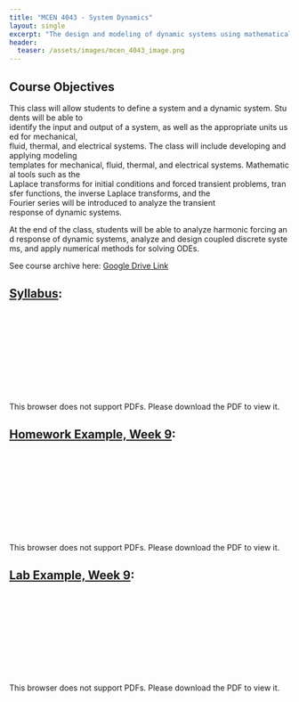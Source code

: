 ```yaml
---
title: "MCEN 4043 - System Dynamics"
layout: single
excerpt: "The design and modeling of dynamic systems using mathematical tools."
header:
  teaser: /assets/images/mcen_4043_image.png
---
```


## Course Objectives 

This class will allow students to define a system and a dynamic system. Students will be able to 
identify the input and output of a system, as well as the appropriate units used for mechanical, 
fluid, thermal, and electrical systems. The class will include developing and applying modeling 
templates for mechanical, fluid, thermal, and electrical systems. Mathematical tools such as the 
Laplace transforms for initial conditions and forced transient problems, transfer functions, the 
inverse Laplace transforms, and the Fourier series will be introduced to analyze the transient 
response of dynamic systems. 


At the end of the class, students will be able to analyze harmonic forcing and response of dynamic systems, analyze and design coupled discrete systems, and apply numerical methods for solving ODEs.

See course archive here: [Google Drive Link](https://drive.google.com/drive/folders/0Bx-cli2KeHSBRVBRTkwyaEpIcUE?resourcekey=0-hgoplL_Okyl9peVD6Hvakw&usp=drive_link)


## [Syllabus](/assets/pdfs/mcen_4043_Syllabus.pdf):
<object data="/assets/pdfs/mcen_4043_Syllabus.pdf" type="application/pdf" width="700px" height="1000px">
    <embed src="/assets/pdfs/mcen_4043_Syllabus.pdf">
        <p>This browser does not support PDFs. Please download the PDF to view it.</p>
    </embed>
</object>


## [Homework Example, Week 9](/assets/pdfs/mcen_4043_hw9.pdf):
<object data="/assets/pdfs/mcen_4043_hw9.pdf" type="application/pdf" width="700px" height="1000px">
    <embed src="/assets/pdfs/mcen_4043_hw9.pdf">
        <p>This browser does not support PDFs. Please download the PDF to view it.</p>
    </embed>
</object>


## [Lab Example, Week 9](/assets/pdfs/mcen_4043_lab9.pdf):
<object data="/assets/pdfs/mcen_4043_lab9.pdf" type="application/pdf" width="700px" height="1000px">
    <embed src="/assets/pdfs/mcen_4043_lab9.pdf">
        <p>This browser does not support PDFs. Please download the PDF to view it.</p>
    </embed>
</object>
